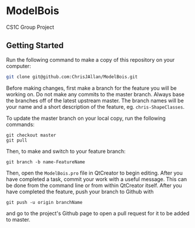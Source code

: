 # ModelBois
CS1C Group Project

## Getting Started

Run the following command to make a copy of this repository on your computer:
```bash
git clone git@github.com:ChrisJAllan/ModelBois.git
```

Before making changes, first make a branch for the feature you will be working on. 
Do not make any commits to the master branch.
Always base the branches off of the latest upstream master. 
The branch names will be your name and a short description of the feature, eg. `chris-ShapeClasses`.

To update the master branch on your local copy, run the following commands:
```
git checkout master
git pull
```
Then, to make and switch to your feature branch:
```
git branch -b name-FeatureName
```

Then, open the `ModelBois.pro` file in QtCreator to begin editing. 
After you have completed a task, commit your work with a useful message.
This can be done from the command line or from within QtCreator itself.
After you have completed the feature, push your branch to Github with
```
git push -u origin branchName
```
and go to the project's Github page to open a pull request for it to be added to master.

